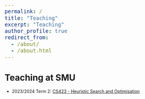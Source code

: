 ```yaml
---
permalink: /
title: "Teaching"
excerpt: "Teaching"
author_profile: true
redirect_from: 
  - /about/
  - /about.html
---
```


<style type="text/css">

body, td {
   font-size: 14px;
}
code.r{
  font-size: 20px;
}
pre {
  font-size: 20px
}
</style>

# Teaching at SMU

- 2023/2024 Term 2: [CS423 - Heuristic Search and Optimisation](https://computing.smu.edu.sg/bsc-computer-science/curriculum#heuristic_search_and_optimization_CS2019)